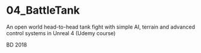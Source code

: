 # 04_BattleTank
An open world head-to-head tank fight with simple AI, terrain and advanced control systems in Unreal 4 (Udemy course)

BD 2018
